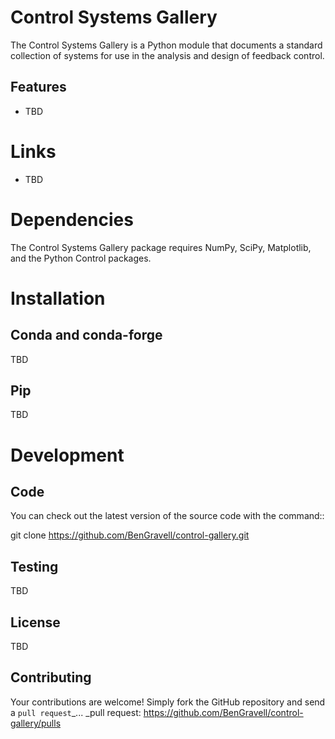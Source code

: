 Control Systems Gallery
=======================

The Control Systems Gallery is a Python module that 
documents a standard collection of systems for use in
the analysis and design of feedback control.

Features
--------

- TBD


Links
=====

- TBD


Dependencies
============

The Control Systems Gallery package requires NumPy, SciPy, Matplotlib, and the Python Control packages. 


Installation
============

Conda and conda-forge
---------------------

TBD

Pip
---

TBD


Development
===========

Code
----

You can check out the latest version of the source code with the command::

  git clone https://github.com/BenGravell/control-gallery.git

Testing
-------

TBD

License
-------

TBD

Contributing
------------

Your contributions are welcome!  Simply fork the GitHub repository and send a
`pull request`_... _pull request: https://github.com/BenGravell/control-gallery/pulls
